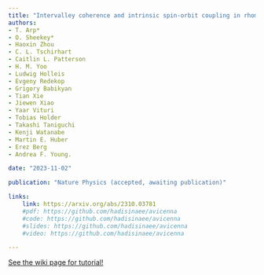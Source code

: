 ```yaml
---
title: "Intervalley coherence and intrinsic spin-orbit coupling in rhombohedral trilayer graphene"
authors:
- T. Arp*
- O. Sheekey*
- Haoxin Zhou
- C. L. Tschirhart
- Caitlin L. Patterson
- H. M. Yoo
- Ludwig Holleis
- Evgeny Redekop
- Grigory Babikyan
- Tian Xie
- Jiewen Xiao
- Yaar Vituri
- Tobias Holder
- Takashi Taniguchi
- Kenji Watanabe
- Martin E. Huber
- Erez Berg
- Andrea F. Young.  

date: "2023-11-02"

publication: "Nature Physics (accepted, awaiting publication)"

links:
    link: https://arxiv.org/abs/2310.03781 
    #pdf: https://github.com/hadisinaee/avicenna
    #code: https://github.com/hadisinaee/avicenna
    #slides: https://github.com/hadisinaee/avicenna
    #video: https://github.com/hadisinaee/avicenna

---
```



[See the wiki page for tutorial!](https://github.com/hadisinaee/avicenna/wiki)